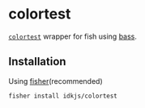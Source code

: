 # colortest

[`colortest`](https://github.com/peterpme/dotfiles/blob/master/bin/colortest) wrapper for fish using [bass](https://github.com/edc/bass).

## Installation

Using [fisher](https://github.com/jorgebucaran/fisher)(recommended)

```
fisher install idkjs/colortest
```

